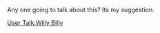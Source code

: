 Any one going to talk about this? Its my suggestion.

[User Talk:Willy Billy](User_Talk:Willy_Billy "wikilink")